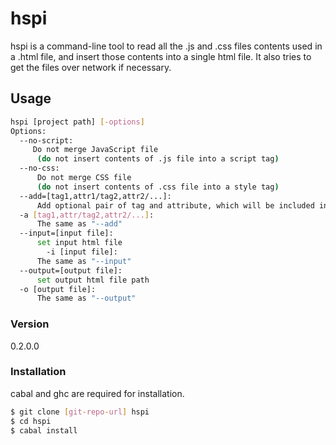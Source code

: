 # hspi
hspi is a command-line tool to read all the .js and .css files contents used in a .html file, and insert those contents into a single html file. 
It also tries to get the files over network if necessary.

## Usage
```sh
hspi [project path] [-options]
Options:
  --no-script:
     Do not merge JavaScript file 
      (do not insert contents of .js file into a script tag)
  --no-css:
      Do not merge CSS file 
      (do not insert contents of .css file into a style tag)
  --add=[tag1,attr1/tag2,attr2/...]:
      Add optional pair of tag and attribute, which will be included into a file.
  -a [tag1,attr/tag2,attr2/...]:
      The same as "--add"
  --input=[input file]:
      set input html file
        -i [input file]:
      The same as "--input"
  --output=[output file]:
      set output html file path
  -o [output file]:
      The same as "--output"
```

### Version
0.2.0.0

### Installation

cabal and ghc are required for installation.

```sh
$ git clone [git-repo-url] hspi
$ cd hspi
$ cabal install
```
